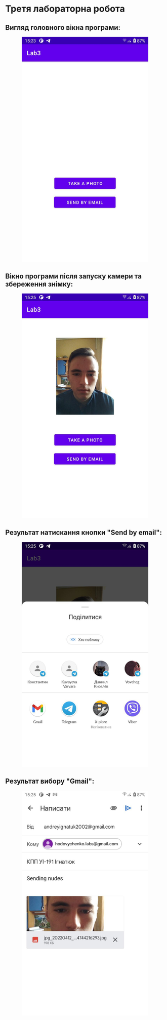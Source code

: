 # Третя лабораторна робота

## Вигляд головного вікна програми:

<p align="center">
  <img src="../imgs/Lab3/1.jpg" width="400"/>
</p>

## Вікно програми після запуску камери та збереження знімку:

<p align="center">
  <img src="../imgs/Lab3/2.jpg" width="400"/>
</p>

## Результат натискання кнопки "Send by email":

<p align="center">
  <img src="../imgs/Lab3/3.jpg" width="400">
</p>

## Результат вибору "Gmail":

<p align="center">
  <img src="../imgs/Lab3/4.jpg" width="400">
</p>
